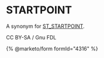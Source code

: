 # STARTPOINT

A synonym for [ST\_STARTPOINT](st_startpoint.md).

CC BY-SA / Gnu FDL

{% @marketo/form formId="4316" %}

